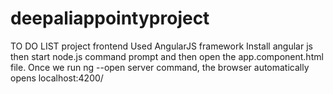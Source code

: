 # deepaliappointyproject
TO DO LIST project frontend
Used AngularJS framework 
Install angular js then start node.js command prompt and then open the app.component.html file. Once we run ng --open server command, the browser automatically opens localhost:4200/ 
